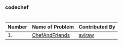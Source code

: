 ### codechef
#
| Number | Name of Problem | Contributed By |
|-|-|-|
|1.|[ChefAndFriends]()|[aviraw](https://github.com/aviraw)|

#
